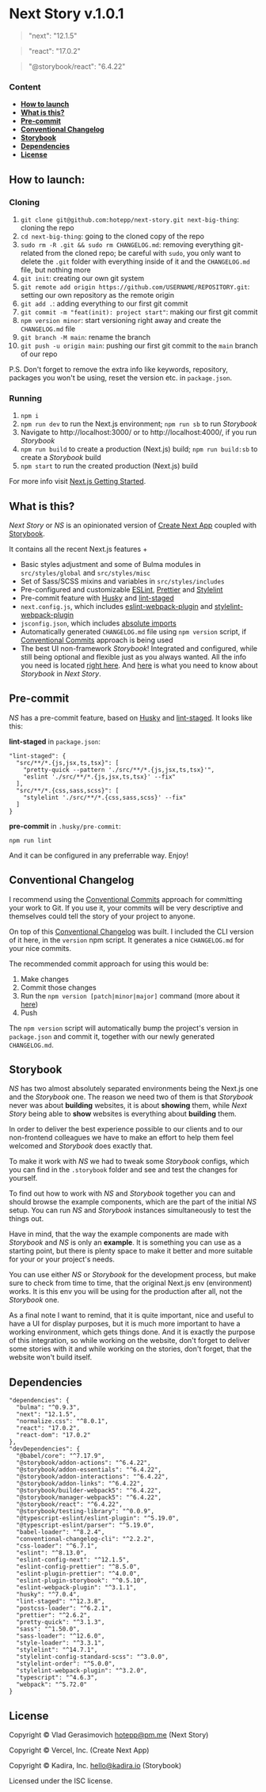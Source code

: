 # Next Story v.1.0.1

> "next": "12.1.5"

> "react": "17.0.2"

> "@storybook/react": "6.4.22"

### Content

- **[How to launch](#how-to-launch)**
- **[What is this?](#what-is-this)**
- **[Pre-commit](#pre-commit)**
- **[Conventional Changelog](#conventional-changelog)**
- **[Storybook](#storybook)**
- **[Dependencies](#dependencies)**
- **[License](#license)**

## How to launch:

### Cloning

1. `git clone git@github.com:hotepp/next-story.git next-big-thing`: cloning the repo
2. `cd next-big-thing`: going to the cloned copy of the repo
3. `sudo rm -R .git && sudo rm CHANGELOG.md`: removing everything git-related from the cloned repo; be careful with `sudo`, you only want to delete the `.git` folder with everything inside of it and the `CHANGELOG.md` file, but nothing more
4. `git init`: creating our own git system
5. `git remote add origin https://github.com/USERNAME/REPOSITORY.git`: setting our own repository as the remote origin
6. `git add .`: adding everything to our first git commit
7. `git commit -m "feat(init): project start"`: making our first git commit
8. `npm version minor`: start versioning right away and create the `CHANGELOG.md` file
9. `git branch -M main`: rename the branch
10. `git push -u origin main`: pushing our first git commit to the `main` branch of our repo

P.S. Don't forget to remove the extra info like keywords, repository, packages you won't be using, reset the version etc. in `package.json`.

### Running

1. `npm i`
2. `npm run dev` to run the Next.js environment; `npm run sb` to run _Storybook_
3. Navigate to http://localhost:3000/ or to http://localhost:4000/, if you run _Storybook_
4. `npm run build` to create a production (Next.js) build; `npm run build:sb` to create a _Storybook_ build
5. `npm start` to run the created production (Next.js) build

For more info visit [Next.js Getting Started](https://nextjs.org/docs/getting-started).

## What is this?

_Next Story_ or _NS_ is an opinionated version of [Create Next App](https://nextjs.org/docs/api-reference/create-next-app) coupled with [Storybook](https://storybook.js.org/).

It contains all the recent Next.js features +

- Basic styles adjustment and some of Bulma modules in `src/styles/global` and `src/styles/misc`
- Set of Sass/SCSS mixins and variables in `src/styles/includes`
- Pre-configured and customizable [ESLint](https://eslint.org/), [Prettier](https://prettier.io/) and [Stylelint](https://stylelint.io/)
- Pre-commit feature with [Husky](https://github.com/typicode/husky) and [lint-staged](https://github.com/okonet/lint-staged)
- `next.config.js`, which includes [eslint-webpack-plugin](https://github.com/webpack-contrib/eslint-webpack-plugin) and [stylelint-webpack-plugin](https://github.com/webpack-contrib/stylelint-webpack-plugin)
- `jsconfig.json`, which includes [absolute imports](https://nextjs.org/docs/advanced-features/module-path-aliases)
- Automatically generated `CHANGELOG.md` file using `npm version` script, if [Conventional Commits](https://www.conventionalcommits.org/en/v1.0.0/) approach is being used
- The best UI non-framework _Storybook_! Integrated and configured, while still being optional and flexible just as you always wanted. All the info you need is located [right here](https://storybook.js.org/). And [here](#storybook) is what you need to know about _Storybook_ in _Next Story_.

## Pre-commit

_NS_ has a pre-commit feature, based on [Husky](https://github.com/typicode/husky) and [lint-staged](https://github.com/okonet/lint-staged). It looks like this:

**lint-staged** in `package.json`:

```
"lint-staged": {
  "src/**/*.{js,jsx,ts,tsx}": [
    "pretty-quick --pattern './src/**/*.{js,jsx,ts,tsx}'",
    "eslint './src/**/*.{js,jsx,ts,tsx}' --fix"
  ],
  "src/**/*.{css,sass,scss}": [
    "stylelint './src/**/*.{css,sass,scss}' --fix"
  ]
}
```

**pre-commit** in `.husky/pre-commit`:

```
npm run lint
```

And it can be configured in any preferrable way. Enjoy!

## Conventional Changelog

I recommend using the [Conventional Commits](https://www.conventionalcommits.org/en/v1.0.0/) approach for committing your work to Git. If you use it, your commits will be very descriptive and themselves could tell the story of your project to anyone.

On top of this [Conventional Changelog](https://github.com/conventional-changelog/conventional-changelog/tree/master/packages/conventional-changelog-cli) was built. I included the CLI version of it here, in the `version` npm script. It generates a nice `CHANGELOG.md` for your nice commits.

The recommended commit approach for using this would be:

1. Make changes
2. Commit those changes
3. Run the `npm version [patch|minor|major]` command (more about it [here](https://docs.npmjs.com/cli/v6/commands/npm-version))
4. Push

The `npm version` script will automatically bump the project's version in `package.json` and commit it, together with our newly generated `CHANGELOG.md`.

## Storybook

_NS_ has two almost absolutely separated environments being the Next.js one and the _Storybook_ one. The reason we need two of them is that _Storybook_ never was about **building** websites, it is about **showing** them, while _Next Story_ being able to **show** websites is everything about **building** them.

In order to deliver the best experience possible to our clients and to our non-frontend colleagues we have to make an effort to help them feel welcomed and _Storybook_ does exactly that.

To make it work with _NS_ we had to tweak some _Storybook_ configs, which you can find in the `.storybook` folder and see and test the changes for yourself.

To find out how to work with _NS_ and _Storybook_ together you can and should browse the example components, which are the part of the initial _NS_ setup. You can run _NS_ and _Storybook_ instances simultaneously to test the things out.

Have in mind, that the way the example components are made with _Storybook_ and _NS_ is only an **example**. It is something you can use as a starting point, but there is plenty space to make it better and more suitable for your or your project's needs.

You can use either _NS_ or _Storybook_ for the development process, but make sure to check from time to time, that the original Next.js env (environment) works. It is this env you will be using for the production after all, not the _Storybook_ one.

As a final note I want to remind, that it is quite important, nice and useful to have a UI for display purposes, but it is much more important to have a working environment, which gets things done. And it is exactly the purpose of this integration, so while working on the website, don't forget to deliver some stories with it and while working on the stories, don't forget, that the website won't build itself.

## Dependencies

```
"dependencies": {
  "bulma": "^0.9.3",
  "next": "12.1.5",
  "normalize.css": "^8.0.1",
  "react": "17.0.2",
  "react-dom": "17.0.2"
},
"devDependencies": {
  "@babel/core": "^7.17.9",
  "@storybook/addon-actions": "^6.4.22",
  "@storybook/addon-essentials": "^6.4.22",
  "@storybook/addon-interactions": "^6.4.22",
  "@storybook/addon-links": "^6.4.22",
  "@storybook/builder-webpack5": "^6.4.22",
  "@storybook/manager-webpack5": "^6.4.22",
  "@storybook/react": "^6.4.22",
  "@storybook/testing-library": "^0.0.9",
  "@typescript-eslint/eslint-plugin": "^5.19.0",
  "@typescript-eslint/parser": "^5.19.0",
  "babel-loader": "^8.2.4",
  "conventional-changelog-cli": "^2.2.2",
  "css-loader": "^6.7.1",
  "eslint": "^8.13.0",
  "eslint-config-next": "^12.1.5",
  "eslint-config-prettier": "^8.5.0",
  "eslint-plugin-prettier": "^4.0.0",
  "eslint-plugin-storybook": "^0.5.10",
  "eslint-webpack-plugin": "^3.1.1",
  "husky": "^7.0.4",
  "lint-staged": "^12.3.8",
  "postcss-loader": "^6.2.1",
  "prettier": "^2.6.2",
  "pretty-quick": "^3.1.3",
  "sass": "^1.50.0",
  "sass-loader": "^12.6.0",
  "style-loader": "^3.3.1",
  "stylelint": "^14.7.1",
  "stylelint-config-standard-scss": "^3.0.0",
  "stylelint-order": "^5.0.0",
  "stylelint-webpack-plugin": "^3.2.0",
  "typescript": "^4.6.3",
  "webpack": "^5.72.0"
}
```

## License

Copyright © Vlad Gerasimovich <hotepp@pm.me> (Next Story)

Copyright © Vercel, Inc. (Create Next App)

Copyright © Kadira, Inc. <hello@kadira.io> (Storybook)

Licensed under the ISC license.
